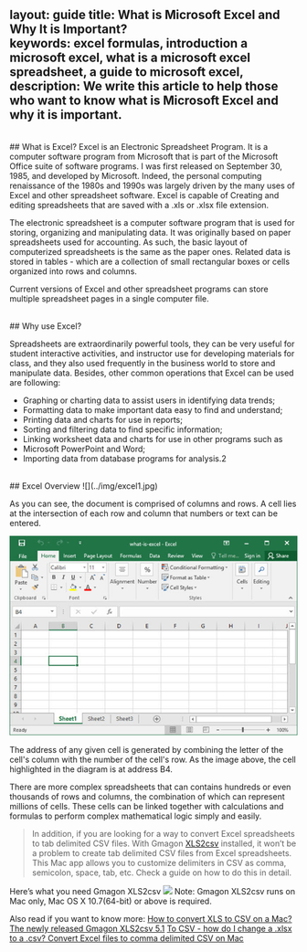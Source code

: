layout: guide
title: What is Microsoft Excel and Why It is Important?      
keywords: excel formulas, introduction a microsoft excel, what is a microsoft excel spreadsheet, a guide to microsoft excel, 
description: We write this article to help those who want to know what is Microsoft Excel and why it is important. 
---
<br>
## What is Excel?
Excel is an Electronic Spreadsheet Program. It is a computer software program from Microsoft that is part of the Microsoft Office suite of software programs. I was first released on September 30, 1985, and developed by Microsoft. Indeed, the personal computing renaissance of the 1980s and 1990s was largely driven by the many uses of Excel and other spreadsheet software. Excel is capable of Creating and editing spreadsheets that are saved with a .xls or .xlsx file extension. 

The electronic spreadsheet is a computer software program that is used for storing, organizing and manipulating data. It was originally based on paper spreadsheets used for accounting. As such, the basic layout of computerized spreadsheets is the same as the paper ones. Related data is stored in tables - which are a collection of small rectangular boxes or cells organized into rows and columns.

Current versions of Excel and other spreadsheet programs can store multiple spreadsheet pages in a single computer file. 

<br>
## Why use Excel?

Spreadsheets are extraordinarily powerful tools, they can be very useful for student interactive activities, and instructor use for developing materials for class, and they also used frequently in the business world to store and manipulate data. Besides, other common operations that Excel can be used are following:

* Graphing or charting data to assist users in identifying data trends;
* Formatting data to make important data easy to find and understand;
* Printing data and charts for use in reports;
* Sorting and filtering data to find specific information;
* Linking worksheet data and charts for use in other programs such as
* Microsoft PowerPoint and Word;
* Importing data from database programs for analysis.2

<br>
## Excel Overview
![](../img/excel1.jpg)

As you can see, the document is comprised of columns and rows. A cell lies at the intersection of each row and column that numbers or text can be entered.   

![](../img/excel2.jpg)

The address of any given cell is generated by combining the letter of the cell's column with the number of the cell's row. As the image above, the cell highlighted in the diagram is at address B4.  

There are more complex spreadsheets that can contains hundreds or even thousands of rows and columns,  the combination of which can represent millions of cells. These cells can be linked together with calculations and formulas to perform complex mathematical logic simply and easily.
<br>
>In addition, if you are looking for a way to convert Excel spreadsheets to tab delimited CSV files. With Gmagon <a href="https://gmagon.com/products/store/xls2csv/" target="_blank" rel="nofollow me noopener noreferrer" >XLS2csv</a> installed, it won’t be a problem to create tab delimited CSV files from Excel spreadsheets. This Mac app allows you to customize delimiters in CSV as comma, semicolon, space, tab, etc. Check a guide on how to do this in detail.   

Here’s what you need 
Gmagon XLS2csv
<a href="https://gmagon.com/products/store/xls2csv/" target="_blank" rel="nofollow me noopener noreferrer" ><img src="https://gmagon.com/asset/images/free-download.png" /></a>
Note: Gmagon XLS2csv runs on Mac only, Mac OS X 10.7(64-bit) or above is required. 



Also read if you want to know more:
<a href="https://gmagon.com/guide/convert-xls-to-csv-on-mac.html" target="_blank" rel="nofollow me noopener noreferrer" >How to convert XLS to CSV on a Mac?</a>
<a href="http://gmagon.com/guide/xls2csv/newly-released-xls2csv-v5.1.html" target="_blank" rel="nofollow me noopener noreferrer" >The newly released Gmagon XLS2csv 5.1</a>
<a href="https://gmagon.com/guide/xls2csv/change-xlsx-to-csv.html
" target="_blank" rel="nofollow me noopener noreferrer" >To CSV - how do I change a .xlsx to a .csv? </a>
<a href="http://gmagon.com/guide/xls2csv/convert-excel-files-to-comma-csv.html" target="_blank" rel="nofollow me noopener noreferrer" >Convert Excel files to comma delimited CSV on Mac</a>